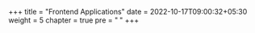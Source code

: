 +++
title = "Frontend Applications"
date = 2022-10-17T09:00:32+05:30
weight = 5
chapter = true
pre = "<b> </b>"
+++